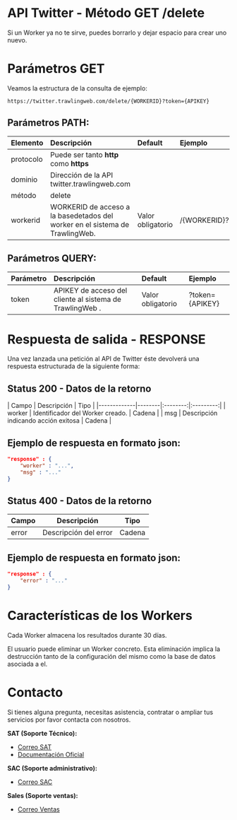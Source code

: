 # API Twitter - Método GET /delete

Si un Worker ya no te sirve, puedes borrarlo y dejar espacio para crear uno nuevo.

# Parámetros GET

Veamos la estructura de la consulta de ejemplo:

````
https://twitter.trawlingweb.com/delete/{WORKERID}?token={APIKEY}
````
## Parámetros PATH:

| Elemento | Descripción | Default | Ejemplo | 
|:---------|:------------|:-------|:-----------|
| protocolo | Puede ser tanto **http** como **https**                  |
| dominio | Dirección de la API twitter.trawlingweb.com |
| método | delete |
| workerid | WORKERID de acceso a la basedetados del worker en el sistema de TrawlingWeb. | Valor obligatorio | /{WORKERID}?

## Parámetros QUERY:

| Parámetro | Descripción  | Default | Ejemplo | 
|:----------|:-------------|:-------|:-----------|
| token | APIKEY de acceso del cliente al sistema de TrawlingWeb .| Valor obligatorio |  ?token={APIKEY}

# Respuesta de salida - RESPONSE

Una vez lanzada una petición al API de Twitter éste devolverá una respuesta estructurada de la siguiente forma: 

##  Status 200 - Datos de la retorno

| Campo | Descripción |  Tipo | 
|-------------|--------|:--------:|:---------:|
| worker | Identificador del Worker creado. | Cadena |
| msg | Descripción indicando acción exitosa | Cadena | 

## Ejemplo de respuesta en formato json:

````json
"response" : {
    "worker" : "...",
    "msg" : "..."
}
````

##  Status 400 - Datos de la retorno

| Campo | Descripción |  Tipo |
|-------------|--------|:--------:|
| error | Descripción del error | Cadena |

## Ejemplo de respuesta en formato json:

````json
"response" : {
    "error" : "..."
}
````

# Características de los Workers

Cada Worker almacena los resultados durante 30 días.

El usuario puede eliminar un Worker concreto. Esta eliminación implica la destrucción tanto de la configuración del mismo como la base de datos asociada a el.

# Contacto
Si tienes alguna pregunta, necesitas asistencia, contratar o ampliar tus servicios por favor contacta con nosotros.

**SAT (Soporte Técnico):**
- [Correo SAT](mailto:support@trawlingweb.com)
- [Documentación Oficial](https://docs.trawlingweb.com)

**SAC (Soporte administrativo):**
- [Correo SAC](mailto:gestion@trawlingweb.com)

**Sales (Soporte ventas):**
- [Correo Ventas](mailto:sales@trawlingweb.com)

